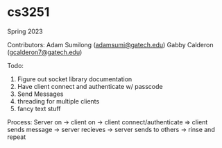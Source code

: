 # cs3251
Spring 2023

Contributors:
Adam Sumilong (adamsumi@gatech.edu)
Gabby Calderon (gcalderon7@gatech.edu)

Todo:
1) Figure out socket library documentation
2) Have client connect and authenticate w/ passcode
3) Send Messages
4) threading for multiple clients
5) fancy text stuff

Process:
Server on -> client on -> client connect/authenticate =>
client sends message -> server recieves -> server sends to others -> rinse and repeat